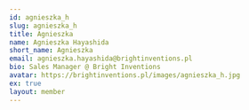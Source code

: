 ```yaml
---
id: agnieszka_h
slug: agnieszka_h
title: Agnieszka
name: Agnieszka Hayashida
short_name: Agnieszka
email: agnieszka.hayashida@brightinventions.pl
bio: Sales Manager @ Bright Inventions
avatar: https://brightinventions.pl/images/agnieszka_h.jpg
ex: true
layout: member
---
```


